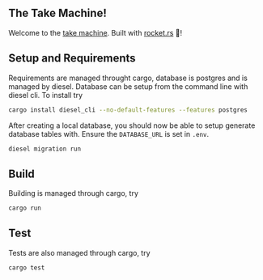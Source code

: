 ## The Take Machine!

Welcome to the [take machine](http://www.thetakemachine.com). Built with [rocket.rs](https://rocket.rs/) 🚀!

## Setup and Requirements

Requirements are managed throught cargo, database is postgres and is managed by diesel.
Database can be setup from the command line with diesel cli. To install try

```sh
cargo install diesel_cli --no-default-features --features postgres
```

After creating a local database, you should now be able to setup generate database tables with.
Ensure the `DATABASE_URL` is set in `.env`.

```sh
diesel migration run
```

## Build

Building is managed through cargo, try

```sh
cargo run
```

## Test

Tests are also managed through cargo, try

```sh
cargo test
```
